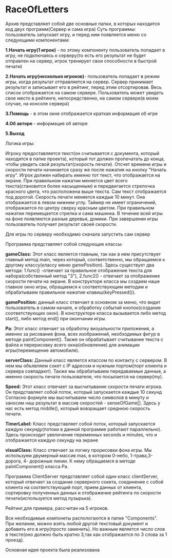 # RaceOfLetters
Архив представляет собой две основные папки, в которых находится код двух программ(Сервер и сама игра)
Суть программы:
пользователь запускает игру, и перед ним появляется меню со следующими компонентами:
<p><b>1.Начать игру(1 игрок)</b> - по этому компоненту пользователь попадает в игру, не подключаясь к серверу(то есть его результат не будет отправлен на сервер, игрок тренирует свои способности в быстрой печати)</p>
<p><b>2.Начать игру(несколько игроков)</b>- пользователь попадает в режим игры, когда результат отправляется на сервер. Сервер принимает результат и записывает его в рейтинг, перед этим отсортировав. Весь список отображается на самом сервере. Пользователь может увидеть свое место в рейтинге, непосредственно, на самом сервере(в моем случае, на консоле сервера)</p>
<p><b>3.Помощь</b> - в этом окне отображается краткая информация об игре</p>
<p><b>4.Об авторе </b>- информация об авторе</p>
<p><b>5.Выход</b></p>
<p>Логика игры: </p>
<p>Игроку предоставляется текст(он считывается с документа, который находится в папке проекта), который тот должен пропечатать до конца, чтобы увидеть свой результат(скорость печати). Отсчет времени игры и скорости печати начинается сразу же после нажатия на кнопку "Начать игру". Игрок должен набирать именно тот текст, что отображается на экране. При правильном нажатии меняется цвет всего текста(становится более насыщенным) и передвигается стрелочка красного цвета, что расположена выше текста. Сам текст отображается под дорогой. Скорость печати меняется каждые 10 минут. Она отображается в левом нижнем углу. Таймер не имеет ограничений, отображается по центру сверху красным цветом. При правильном нажатии перемещается стрелка и сама машинка. В течение всей игры на фоне появляются разные деревья, домики. При завершении игры пользователь получает результат своей скорости.</p>
<p>Для игры по серверу необходимо сначала запустить сам сервер</p>
<p>Программа представляет собой следующие классы:</p>
<p><b>gameClass:</b> Этот класс является главным, так как в нем присутствует главный метод main, через который, соответственно, мы обращаемся к другому классу(классу меню gamePosition). Здесь существует два метода: 1.func() -отвечает за правильное отображение текста для набора(собственный метод "3"), 2.func2() - отвечает за отображение скорости печати на экране. В конструкторе класса мы создаем наше главное окно игры, обращаемся к соответствующим методам и обрабатываем правильное нажатие клавиш(keyPressed()).</p>
<p><b>gamePosition:</b> данный класс отвечает в основном за меню, что видит пользователь в самом начале, и обработку событий кнопок(создание соответствующих окон). В конструкторе класса вызывается либо метод start(), либо метод end() при окончании игры.</p>
<p><b>Pa:</b> Этот класс отвечает за обработку визуальности приложения, а именно за рисование фона, всех изображений, необходимых фигур в методе paintComponent(). Также он обрабатывает считывание текста с файла и перерисовку всего окна(обновление) для анимации игры(перемещение автомобиля).</p>
<p><b>serverClass:</b> Данный класс является классом по контакту с сервером. В нем мы объявляем сокет с IP адресом и нужным портом(порт клиента и сервера совпадают). Также мы обрабатываем передаваемые данные, а именно скорость печати пользователя, что посылается на сервер(my).</p>
<p><b>Speed:</b> Этот класс отвечает за высчитывание скорости печати игрока. Он представляет собой поток, который запускается каждые 10 секунд Согласно формуле мы высчитываем число символов в минуту и заносим наш результат в массив скоростей - senseOfGame[]. Здесь у нас есть метод middle(), который вовзращает среднюю скорость печати.</p>
<p><b>TimerLabel:</b> Класс представляет собой поток, который запускается каждую секунду(потоки в данной программе работают параллельно). Здесь происходит увеличение переменных seconds и minutes, что и отображается каждую секунду на экране</p>
<p><b>visualClass:</b> Класс отвечает за логику прорисовки фона игры. Мы используем двумерный массив mas, в котором 0-небо, 1-трава,3-дорога, 4- дорожные линии. К нему обращаемся в методе paintComponent() класса Pa.</p>
<p>Программа ClientServer представляет собой один класс clientServer, который отвечает за создание серверного сокета, соединение с собой клиента на соответствующий порт, прием данных от клиента, сортировку полученных данных и отображение рейтинга по скорости печати(используется метод пузырька).</p>
Рейтинг,для примера, рассчитан на 5 игроков.
<p>Все необходимые компонеты распологаются в папке "Components". При желании, можно взять любой другой текстовый документ и добавить его в игру(просто заменить). Но важным является число слов в тексте(оно должно быть кратно 3,так как отображается по 3 слова за 1 проезд).</p>
<p>Основная идея проекта была реализована</p>
